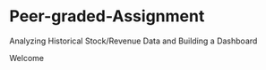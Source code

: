 # Peer-graded-Assignment
Analyzing Historical Stock/Revenue Data and Building a Dashboard 

Welcome
